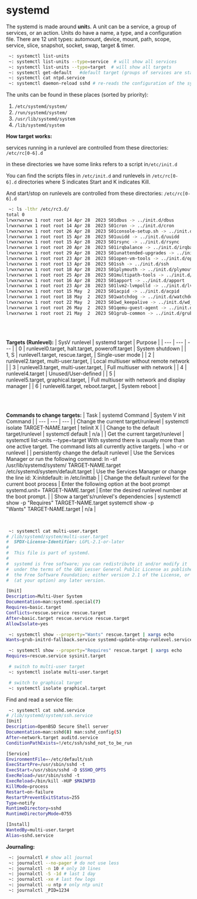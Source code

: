 # systemd

The systemd is made around **unit**s. A unit can be a service, a group of services, or an action. Units do have a name, a type, and a configuration file. There are 12 unit types: automount, device, mount, path, scope, service, slice, snapshot, socket, swap, target & timer.

```bash
 ~: systemctl list-units
 ~: systemctl list-units --type=service  # will show all services
 ~: systemctl list-units --type=target  # will show all targets
 ~: systemctl get-default   #default target (groups of services are started via target unit files)
 ~: systemctl cat ntpd.service
 ~: systemctl daemon-reload sshd # re-reads the configuration of the systemd configs of this service

```

The units can be found in these places (sorted by priority):

1. `/etc/systemd/system/`
2. `/run/systemd/system/`
3. `/usr/lib/systemd/system`
4. `/lib/systemd/system`

**How target works:**

services running in a runlevel are controlled from these directories: `/etc/rc[0-6].d`

in these directories we have some links refers to a script in`/etc/init.d`

You can find the scripts files in `/etc/init.d` and runlevels in `/etc/rc[0-6].d` directories where S indicates Start and K indicates Kill.

And start/stop on runlevels are controlled from these directories: `/etc/rc[0-6].d`

```bash
 ~: ls -lthr /etc/rc3.d/
total 0
lrwxrwxrwx 1 root root 14 Apr 28  2023 S01dbus -> ../init.d/dbus
lrwxrwxrwx 1 root root 14 Apr 28  2023 S01cron -> ../init.d/cron
lrwxrwxrwx 1 root root 26 Apr 28  2023 S01console-setup.sh -> ../init.d/console-setup.sh
lrwxrwxrwx 1 root root 15 Apr 28  2023 S01uuidd -> ../init.d/uuidd
lrwxrwxrwx 1 root root 15 Apr 28  2023 S01rsync -> ../init.d/rsync
lrwxrwxrwx 1 root root 20 Apr 28  2023 S01irqbalance -> ../init.d/irqbalance
lrwxrwxrwx 1 root root 29 Apr 28  2023 S01unattended-upgrades -> ../init.d/unattended-upgrades
lrwxrwxrwx 1 root root 23 Apr 28  2023 S01open-vm-tools -> ../init.d/open-vm-tools
lrwxrwxrwx 1 root root 13 Apr 28  2023 S01ssh -> ../init.d/ssh
lrwxrwxrwx 1 root root 18 Apr 28  2023 S01plymouth -> ../init.d/plymouth
lrwxrwxrwx 1 root root 25 Apr 28  2023 S01multipath-tools -> ../init.d/multipath-tools
lrwxrwxrwx 1 root root 16 Apr 28  2023 S01apport -> ../init.d/apport
lrwxrwxrwx 1 root root 23 Apr 28  2023 S01lvm2-lvmpolld -> ../init.d/lvm2-lvmpolld
lrwxrwxrwx 1 root root 15 May  2  2023 S01acpid -> ../init.d/acpid
lrwxrwxrwx 1 root root 18 May  2  2023 S01watchdog -> ../init.d/watchdog
lrwxrwxrwx 1 root root 22 May  2  2023 S01wd_keepalive -> ../init.d/wd_keepalive
lrwxrwxrwx 1 root root 26 May  2  2023 S01qemu-guest-agent -> ../init.d/qemu-guest-agent
lrwxrwxrwx 1 root root 21 May  2  2023 S01grub-common -> ../init.d/grub-common
```

<br/>
<br/>

**Targets (Runlevel):**
| SysV runlevel | systemd target | Purpose |
| --- | --- | --- |
| 0 | runlevel0.target, halt.target, poweroff.target | System shutdown |
| 1, S | runlevel1.target, rescue.target, | Single-user mode |
| 2 | runlevel2.target, multi-user.target, | Local multiuser without remote network |
| 3 | runlevel3.target, multi-user.target, | Full multiuser with network |
| 4 | runlevel4.target | Unused/User-defined |
| 5 | runlevel5.target, graphical.target, | Full multiuser with network and display manager |
| 6 | runlevel6.target, reboot.target, | System reboot |

<br/>
<br/>

**Commands to change targets:**
| Task | systemd Command | System V init Command |
| --- | --- | --- |
| Change the current target/runlevel | systemctl isolate TARGET-NAME.target | telinit X |
| Change to the default target/runlevel | systemctl default | n/a |
| Get the current target/runlevel | systemctl list-units --type=target
With systemd there is usually more than one active target. The command lists all currently active targets. | who -r
or
runlevel |
| persistently change the default runlevel | Use the Services Manager or run the following command:
ln -sf /usr/lib/systemd/system/ TARGET-NAME.target /etc/systemd/system/default.target | Use the Services Manager or change the line
id: X:initdefault:
in /etc/inittab |
| Change the default runlevel for the current boot process | Enter the following option at the boot prompt
systemd.unit= TARGET-NAME.target | Enter the desired runlevel number at the boot prompt. |
| Show a target's/runlevel's dependencies | systemctl show -p "Requires" TARGET-NAME.target
systemctl show -p "Wants" TARGET-NAME.target | n/a |

<br/>

```bash
 ~: systemctl cat multi-user.target
# /lib/systemd/system/multi-user.target
#  SPDX-License-Identifier: LGPL-2.1-or-later
#
#  This file is part of systemd.
#
#  systemd is free software; you can redistribute it and/or modify it
#  under the terms of the GNU Lesser General Public License as published by
#  the Free Software Foundation; either version 2.1 of the License, or
#  (at your option) any later version.

[Unit]
Description=Multi-User System
Documentation=man:systemd.special(7)
Requires=basic.target
Conflicts=rescue.service rescue.target
After=basic.target rescue.service rescue.target
AllowIsolate=yes
```

```bash
 ~: systemctl show --property="Wants" rescue.target | xargs echo
Wants=grub-initrd-fallback.service systemd-update-utmp-runlevel.service
```

```bash
 ~: systemctl show --property="Requires" rescue.target | xargs echo
Requires=rescue.service sysinit.target
```

```bash
 # switch to multi-user target
 ~: systemctl isolate multi-user.target

 # switch to graphical target
 ~: systemctl isolate graphical.target
```

Find and read a service file:

```bash
 ~: systemctl cat sshd.service
# /lib/systemd/system/ssh.service
[Unit]
Description=OpenBSD Secure Shell server
Documentation=man:sshd(8) man:sshd_config(5)
After=network.target auditd.service
ConditionPathExists=!/etc/ssh/sshd_not_to_be_run

[Service]
EnvironmentFile=-/etc/default/ssh
ExecStartPre=/usr/sbin/sshd -t
ExecStart=/usr/sbin/sshd -D $SSHD_OPTS
ExecReload=/usr/sbin/sshd -t
ExecReload=/bin/kill -HUP $MAINPID
KillMode=process
Restart=on-failure
RestartPreventExitStatus=255
Type=notify
RuntimeDirectory=sshd
RuntimeDirectoryMode=0755

[Install]
WantedBy=multi-user.target
Alias=sshd.service
```

**Journaling:**

```bash
 ~: journalctl # show all journal
 ~: journalctl --no-pager # do not use less
 ~: journalctl -n 10 # only 10 lines
 ~: journalctl -S -1d # last 1 day
 ~: journalctl -xe # last few logs
 ~: journalctl -u ntp # only ntp unit
 ~: journalctl _PID=1234
```